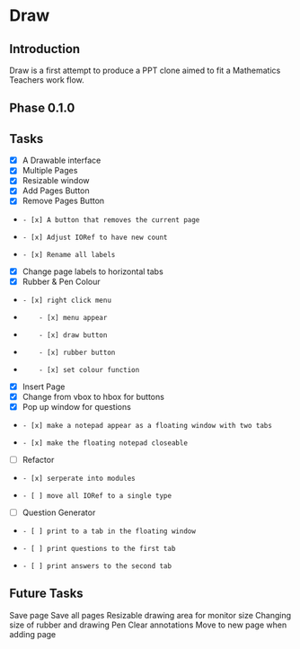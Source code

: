 # Draw
## Introduction
Draw is a first attempt to produce a PPT clone aimed to fit a Mathematics Teachers
work flow.

## Phase 0.1.0

## Tasks
- [x] A Drawable interface 
- [x] Multiple Pages 
- [x] Resizable window 
- [x] Add Pages Button
- [x] Remove Pages Button
-     - [x] A button that removes the current page 
-     - [x] Adjust IORef to have new count
-     - [x] Rename all labels 
- [x] Change page labels to horizontal tabs
- [x] Rubber & Pen Colour
-     - [x] right click menu 
-         - [x] menu appear
-         - [x] draw button 
-         - [x] rubber button 
-         - [x] set colour function
- [x] Insert Page
- [x] Change from vbox to hbox for buttons
- [x] Pop up window for questions
-     - [x] make a notepad appear as a floating window with two tabs
-     - [x] make the floating notepad closeable
- [ ] Refactor
-     - [x] serperate into modules
-     - [ ] move all IORef to a single type 
- [ ] Question Generator
-     - [ ] print to a tab in the floating window
-     - [ ] print questions to the first tab 
-     - [ ] print answers to the second tab

## Future Tasks 
Save page 
Save all pages
Resizable drawing area for monitor size 
Changing size of rubber and drawing Pen
Clear annotations
Move to new page when adding page
